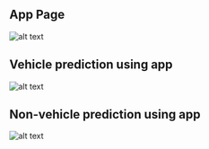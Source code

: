
## App Page
![alt text](https://drive.google.com/file/d/1AI8OOukUkAKxAhdIvfNdVwJpBSvwchlS/view?usp=sharing)

## Vehicle prediction using app
![alt text](https://drive.google.com/file/d/1EZOj5YPORcrWofLemZ7UvajD5lpLLHDu/view?usp=sharing)

## Non-vehicle prediction using app
![alt text](https://drive.google.com/file/d/1tHV3QhFtSdOwptT1Na351JgsPXTLBMa9/view?usp=sharing)